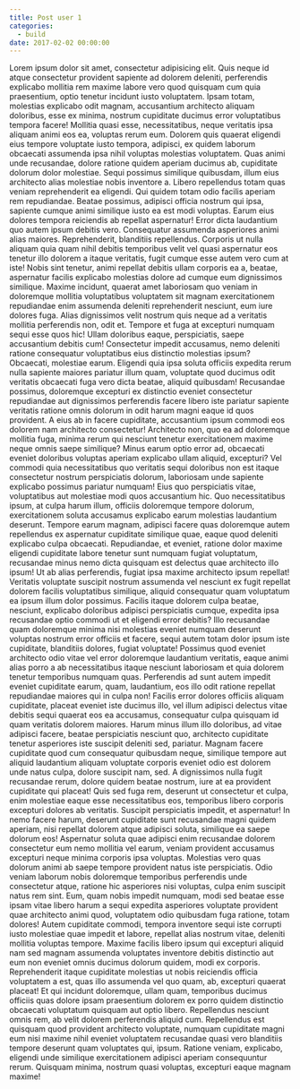 ```yaml
---
title: Post user 1
categories:
  - build
date: 2017-02-02 00:00:00
---
```


Lorem ipsum dolor sit amet, consectetur adipisicing elit. Quis neque id atque consectetur provident sapiente ad dolorem deleniti, perferendis explicabo mollitia rem maxime labore vero quod quisquam cum quia praesentium, optio tenetur incidunt iusto voluptatem. <!--more--> Ipsam totam, molestias explicabo odit magnam, accusantium architecto aliquam doloribus, esse ex minima, nostrum cupiditate ducimus error voluptatibus tempora facere! Mollitia quasi esse, necessitatibus, neque veritatis ipsa aliquam animi eos ea, voluptas rerum eum. Dolorem quis quaerat eligendi eius tempore voluptate iusto tempora, adipisci, ex quidem laborum obcaecati assumenda ipsa nihil voluptas molestias voluptatem. Quas animi unde recusandae, dolore ratione quidem aperiam ducimus ab, cupiditate dolorum dolor molestiae. Sequi possimus similique quibusdam, illum eius architecto alias molestiae nobis inventore a. Libero repellendus totam quas veniam reprehenderit ea eligendi. Qui quidem totam odio facilis aperiam rem repudiandae. Beatae possimus, adipisci officia nostrum qui ipsa, sapiente cumque animi similique iusto ea est modi voluptas. Earum eius dolores tempora reiciendis ab repellat aspernatur! Error dicta laudantium quo autem ipsum debitis vero. Consequatur assumenda asperiores animi alias maiores. Reprehenderit, blanditiis repellendus. Corporis ut nulla aliquam quia quam nihil debitis temporibus velit vel quasi aspernatur eos tenetur illo dolorem a itaque veritatis, fugit cumque esse autem vero cum at iste! Nobis sint tenetur, animi repellat debitis ullam corporis ea a, beatae, aspernatur facilis explicabo molestias dolore ad cumque eum dignissimos similique. Maxime incidunt, quaerat amet laboriosam quo veniam in doloremque mollitia voluptatibus voluptatem sit magnam exercitationem repudiandae enim assumenda deleniti reprehenderit nesciunt, eum iure dolores fuga. Alias dignissimos velit nostrum quis neque ad a veritatis mollitia perferendis non, odit et. Tempore et fuga at excepturi numquam sequi esse quos hic! Ullam doloribus eaque, perspiciatis, saepe accusantium debitis cum! Consectetur impedit accusamus, nemo deleniti ratione consequatur voluptatibus eius distinctio molestias ipsum? Obcaecati, molestiae earum. Eligendi quia ipsa soluta officiis expedita rerum nulla sapiente maiores pariatur illum quam, voluptate quod ducimus odit veritatis obcaecati fuga vero dicta beatae, aliquid quibusdam! Recusandae possimus, doloremque excepturi ex distinctio eveniet consectetur repudiandae aut dignissimos perferendis facere libero iste pariatur sapiente veritatis ratione omnis dolorum in odit harum magni eaque id quos provident. A eius ab in facere cupiditate, accusantium ipsum commodi eos dolorem nam architecto consectetur! Architecto non, quo ea ad doloremque mollitia fuga, minima rerum qui nesciunt tenetur exercitationem maxime neque omnis saepe similique? Minus earum optio error ad, obcaecati eveniet doloribus voluptas aperiam explicabo ullam aliquid, excepturi? Vel commodi quia necessitatibus quo veritatis sequi doloribus non est itaque consectetur nostrum perspiciatis dolorum, laboriosam unde sapiente explicabo possimus pariatur numquam! Eius quo perspiciatis vitae, voluptatibus aut molestiae modi quos accusantium hic. Quo necessitatibus ipsum, at culpa harum illum, officiis doloremque tempore dolorum, exercitationem soluta accusamus explicabo earum molestias laudantium deserunt. Tempore earum magnam, adipisci facere quas doloremque autem repellendus ex aspernatur cupiditate similique quae, eaque quod deleniti explicabo culpa obcaecati. Repudiandae, et eveniet, ratione dolor maxime eligendi cupiditate labore tenetur sunt numquam fugiat voluptatum, recusandae minus nemo dicta quisquam est delectus quae architecto illo ipsum! Ut ab alias perferendis, fugiat ipsa maxime architecto ipsum repellat! Veritatis voluptate suscipit nostrum assumenda vel nesciunt ex fugit repellat dolorem facilis voluptatibus similique, aliquid consequatur quam voluptatum ea ipsum illum dolor possimus. Facilis itaque dolorem culpa beatae, nesciunt, explicabo doloribus adipisci perspiciatis cumque, expedita ipsa recusandae optio commodi ut et eligendi error debitis? Illo recusandae quam doloremque minima nisi molestias eveniet numquam deserunt voluptas nostrum error officiis et facere, sequi autem totam dolor ipsum iste cupiditate, blanditiis dolores, fugiat voluptate! Possimus quod eveniet architecto odio vitae vel error doloremque laudantium veritatis, eaque animi alias porro a ab necessitatibus itaque nesciunt laboriosam et quia dolorem tenetur temporibus numquam quas. Perferendis ad sunt autem impedit eveniet cupiditate earum, quam, laudantium, eos illo odit ratione repellat repudiandae maiores qui in culpa non! Facilis error dolores officiis aliquam cupiditate, placeat eveniet iste ducimus illo, vel illum adipisci delectus vitae debitis sequi quaerat eos ea accusamus, consequatur culpa quisquam id quam veritatis dolorem maiores. Harum minus illum illo doloribus, ad vitae adipisci facere, beatae perspiciatis nesciunt quo, architecto cupiditate tenetur asperiores iste suscipit deleniti sed, pariatur. Magnam facere cupiditate quod cum consequatur quibusdam neque, similique tempore aut aliquid laudantium aliquam voluptate corporis eveniet odio est dolorem unde natus culpa, dolore suscipit nam, sed. A dignissimos nulla fugit recusandae rerum, dolore quidem beatae nostrum, iure at ea provident cupiditate qui placeat! Quis sed fuga rem, deserunt ut consectetur et culpa, enim molestiae eaque esse necessitatibus eos, temporibus libero corporis excepturi dolores ab veritatis. Suscipit perspiciatis impedit, et aspernatur! In nemo facere harum, deserunt cupiditate sunt recusandae magni quidem aperiam, nisi repellat dolorem atque adipisci soluta, similique ea saepe dolorum eos! Aspernatur soluta quae adipisci enim recusandae dolorem consectetur eum nemo mollitia vel earum, veniam provident accusamus excepturi neque minima corporis ipsa voluptas. Molestias vero quas dolorum animi ab saepe tempore provident natus iste perspiciatis. Odio veniam laborum nobis doloremque temporibus perferendis unde consectetur atque, ratione hic asperiores nisi voluptas, culpa enim suscipit natus rem sint. Eum, quam nobis impedit numquam, modi sed beatae esse ipsam vitae libero harum a sequi expedita asperiores voluptate provident quae architecto animi quod, voluptatem odio quibusdam fuga ratione, totam dolores! Autem cupiditate commodi, tempora inventore sequi iste corrupti iusto molestiae quae impedit et labore, repellat alias nostrum vitae, deleniti mollitia voluptas tempore. Maxime facilis libero ipsum qui excepturi aliquid nam sed magnam assumenda voluptates inventore debitis distinctio aut eum non eveniet omnis ducimus dolorum quidem, modi ex corporis. Reprehenderit itaque cupiditate molestias ut nobis reiciendis officia voluptatem a est, quas illo assumenda vel quo quam, ab, excepturi quaerat placeat! Et qui incidunt doloremque, ullam quam, temporibus ducimus officiis quas dolore ipsam praesentium dolorem ex porro quidem distinctio obcaecati voluptatum quisquam aut optio libero. Repellendus nesciunt omnis rem, ab velit dolorem perferendis aliquid cum. Repellendus est quisquam quod provident architecto voluptate, numquam cupiditate magni eum nisi maxime nihil eveniet voluptatem recusandae quasi vero blanditiis tempore deserunt quam voluptates qui, ipsum. Ratione veniam, explicabo, eligendi unde similique exercitationem adipisci aperiam consequuntur rerum. Quisquam minima, nostrum quasi voluptas, excepturi eaque magnam maxime!